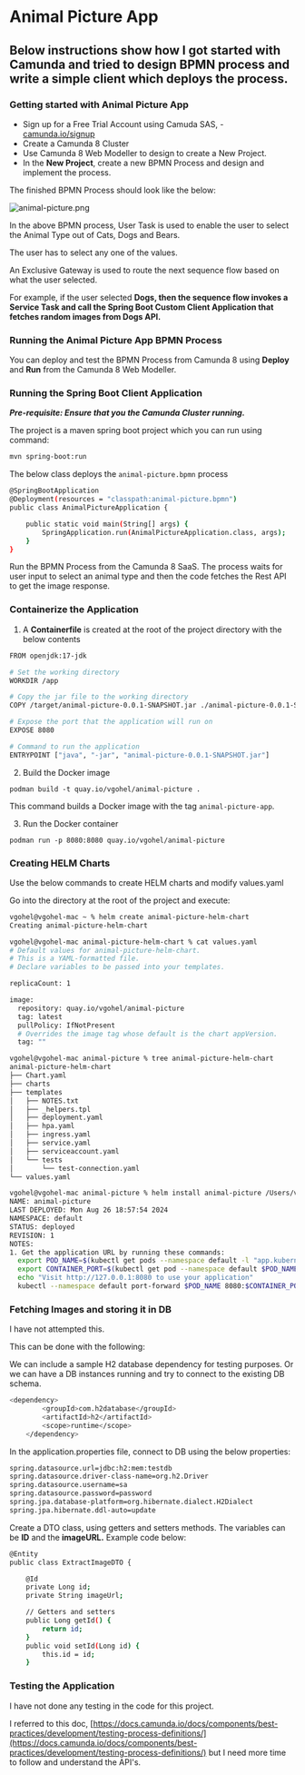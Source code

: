 # 

# Animal Picture App

## Below instructions show how I got started with Camunda and tried to design BPMN process and write a simple client which deploys the process.

### Getting started with Animal Picture App

- Sign up for a Free Trial Account using Camuda SAS, - [camunda.io/signup](camunda.io/signup)
- Create a Camunda 8 Cluster
- Use Camunda 8 Web Modeller to design to create a New Project.
- In the **New Project**, create a new BPMN Process and design and implement the process.

The finished BPMN Process should look like the below:

![animal-picture.png](https://res.craft.do/user/full/30730f0e-25fc-f6cd-350b-ab4ce0341877/doc/B376081A-D7F4-4ADB-99E0-67B5FEA49719/D3165C92-9FF5-4152-9CD3-D394B58F000E_2/y6oxnysy114UENkiPZMmBkJd2mHgfRpf7JhhWYQjoP8z/animal-picture.png)

In the above BPMN process, User Task is used to enable the user to select the Animal Type out of Cats, Dogs and Bears.

The user has to select any one of the values.

An Exclusive Gateway is used to route the next sequence flow based on what the user selected.

For example, if the user selected **Dogs, then the sequence flow invokes a Service Task and call the Spring Boot Custom Client Application that fetches random images from Dogs API.**

### Running the Animal Picture App BPMN Process

You can deploy and test the BPMN Process from Camunda 8 using **Deploy** and **Run** from the Camunda 8 Web Modeller.

### Running the Spring Boot Client Application

***Pre-requisite: Ensure that you the Camunda Cluster running.***

The project is a maven spring boot project which you can run using command:

```bash
mvn spring-boot:run
```

The below class deploys the `animal-picture.bpmn` process

```bash
@SpringBootApplication
@Deployment(resources = "classpath:animal-picture.bpmn")
public class AnimalPictureApplication {

	public static void main(String[] args) {
		SpringApplication.run(AnimalPictureApplication.class, args);
	}
}
```

Run the BPMN Process from the Camunda 8 SaaS.  The process waits for user input to select an animal type and then the code fetches the Rest API to get the image response.

### Containerize the Application

1. A **Containerfile** is created at the root of the project directory with the below contents

```bash
FROM openjdk:17-jdk

# Set the working directory
WORKDIR /app

# Copy the jar file to the working directory
COPY /target/animal-picture-0.0.1-SNAPSHOT.jar ./animal-picture-0.0.1-SNAPSHOT.jar

# Expose the port that the application will run on
EXPOSE 8080

# Command to run the application
ENTRYPOINT ["java", "-jar", "animal-picture-0.0.1-SNAPSHOT.jar"]
```

2. Build the Docker image

```other
podman build -t quay.io/vgohel/animal-picture .
```

This command builds a Docker image with the tag `animal-picture-app`.

3. Run the Docker container

```other
podman run -p 8080:8080 quay.io/vgohel/animal-picture
```

### Creating HELM Charts

Use the below commands to create HELM charts and modify values.yaml

Go into the directory at the root of the project and execute:

```bash
vgohel@vgohel-mac ~ % helm create animal-picture-helm-chart
Creating animal-picture-helm-chart
```

```bash
vgohel@vgohel-mac animal-picture-helm-chart % cat values.yaml 
# Default values for animal-picture-helm-chart.
# This is a YAML-formatted file.
# Declare variables to be passed into your templates.

replicaCount: 1

image:
  repository: quay.io/vgohel/animal-picture
  tag: latest
  pullPolicy: IfNotPresent
  # Overrides the image tag whose default is the chart appVersion.
  tag: ""
```

```bash
vgohel@vgohel-mac animal-picture % tree animal-picture-helm-chart
animal-picture-helm-chart
├── Chart.yaml
├── charts
├── templates
│   ├── NOTES.txt
│   ├── _helpers.tpl
│   ├── deployment.yaml
│   ├── hpa.yaml
│   ├── ingress.yaml
│   ├── service.yaml
│   ├── serviceaccount.yaml
│   └── tests
│       └── test-connection.yaml
└── values.yaml
```

```bash
vgohel@vgohel-mac animal-picture % helm install animal-picture /Users/vgohel/Camunda/animal-picture/animal-picture-helm-chart-0.1.0.tgz
NAME: animal-picture
LAST DEPLOYED: Mon Aug 26 18:57:54 2024
NAMESPACE: default
STATUS: deployed
REVISION: 1
NOTES:
1. Get the application URL by running these commands:
  export POD_NAME=$(kubectl get pods --namespace default -l "app.kubernetes.io/name=animal-picture-helm-chart,app.kubernetes.io/instance=animal-picture" -o jsonpath="{.items[0].metadata.name}")
  export CONTAINER_PORT=$(kubectl get pod --namespace default $POD_NAME -o jsonpath="{.spec.containers[0].ports[0].containerPort}")
  echo "Visit http://127.0.0.1:8080 to use your application"
  kubectl --namespace default port-forward $POD_NAME 8080:$CONTAINER_PORT
```

### Fetching Images and storing it in DB

I have not attempted this.

This can be done with the following:

We can include a sample H2 database dependency for testing purposes. Or we can have a DB instances running and try to connect to the existing DB schema.

```bash
<dependency>
        <groupId>com.h2database</groupId>
        <artifactId>h2</artifactId>
        <scope>runtime</scope>
    </dependency>
```

In the application.properties file, connect to DB using the below properties:

```bash
spring.datasource.url=jdbc:h2:mem:testdb
spring.datasource.driver-class-name=org.h2.Driver
spring.datasource.username=sa
spring.datasource.password=password
spring.jpa.database-platform=org.hibernate.dialect.H2Dialect
spring.jpa.hibernate.ddl-auto=update
```

Create a DTO class, using getters and setters methods. The variables can be **ID** and the **imageURL.** Example code below:

```bash
@Entity
public class ExtractImageDTO {

    @Id
    private Long id;
    private String imageUrl;

    // Getters and setters
    public Long getId() {
        return id;
    }
    public void setId(Long id) {
        this.id = id;
    }
```

### Testing the Application

I have not done any testing in the code for this project.

I referred to this doc, [https://docs.camunda.io/docs/components/best-practices/development/testing-process-definitions/](https://docs.camunda.io/docs/components/best-practices/development/testing-process-definitions/) but I need more time to follow and understand the API's.

